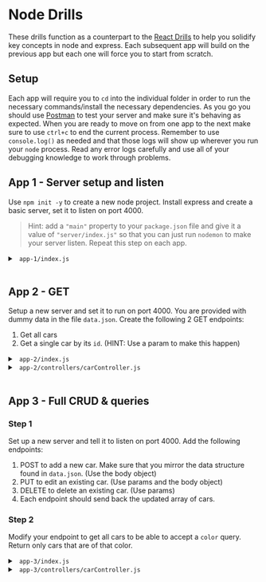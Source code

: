 # Node Drills

These drills function as a counterpart to the [React Drills](https://github.com/DevMountain/react-drills) to help you solidify key concepts in node and express. Each subsequent app will build on the previous app but each one will force you to start from scratch.

## Setup

Each app will require you to `cd` into the individual folder in order to run the necessary commands/install the necessary dependencies. As you go you should use [Postman](https://www.postman.com/) to test your server and make sure it's behaving as expected. When you are ready to move on from one app to the next make sure to use `ctrl+c` to end the current process. Remember to use `console.log()` as needed and that those logs will show up wherever you run your `node` process. Read any error logs carefully and use all of your debugging knowledge to work through problems.

## App 1 - Server setup and listen

Use `npm init -y` to create a new node project. Install express and create a basic server, set it to listen on port 4000.

> Hint: add a `"main"` property to your `package.json` file and give it a value of `"server/index.js"` so that you can just run `nodemon` to make your server listen. Repeat this step on each app.

<details>

<summary> <code> app-1/index.js </code> </summary>

```js
const express = require('express')
const app = express()

const SERVER_PORT = 4000

app.listen(4000, () => console.log(`Listening on port ${SERVER_PORT}`))
```

</details>

<br/>

## App 2 - GET

Setup a new server and set it to run on port 4000. You are provided with dummy data in the file `data.json`. Create the following 2 GET endpoints:

1. Get all cars
2. Get a single car by its `id`. (HINT: Use a param to make this happen)

<details>

<summary> <code> app-2/index.js </code> </summary>

```js
const express = require('express')
const carCtrl = require('./controllers/carController')
const app = express()

const SERVER_PORT = 4000

app.get('/api/cars', carCtrl.getAllCars)
app.get('/api/cars/:id', carCtrl.getCarById)

app.listen(4000, () => console.log(`Listening on port ${SERVER_PORT}`))
```

</details>

<details>

<summary> <code> app-2/controllers/carController.js </code> </summary>

```js
const cars = require('../data.json')

module.exports = {
  getAllCars: (req, res) => {
    res.status(200).send(cars)
  },
  getCarById: (req, res) => {
    const { id } = req.params

    const car = cars.find((car) => car.id === +id)

    if (car) {
      res.status(200).send(car)
    } else {
      res.status(404).send('Car not found')
    }
  },
}
```

</details>

<br/>

## App 3 - Full CRUD & queries

### Step 1

Set up a new server and tell it to listen on port 4000. Add the following endpoints:

1. POST to add a new car. Make sure that you mirror the data structure found in `data.json`. (Use the body object)
2. PUT to edit an existing car. (Use params and the body object)
3. DELETE to delete an existing car. (Use params)
4. Each endpoint should send back the updated array of cars.

### Step 2

Modify your endpoint to get all cars to be able to accept a `color` query. Return only cars that are of that color.

<details>

<summary> <code> app-3/index.js </code> </summary>

```js
const express = require('express')
const carCtrl = require('./controllers/carController')
const app = express()

const SERVER_PORT = 4000

app.get('/api/cars', carCtrl.getAllCars)
app.get('/api/cars/:id', carCtrl.getCarById)
app.post('/api/cars', carCtrl.addCar)
app.put('/api/cars/:id', carCtrl.editCar)
app.delete('/api/cars/:id', carCtrl.deleteCar)

app.listen(4000, () => console.log(`Listening on port ${SERVER_PORT}`))
```

</details>

<details>

<summary> <code> app-3/controllers/carController.js </code> </summary>

```js
const cars = require('../data.json')
let carId = cars[cars.length - 1].id + 1

module.exports = {
  getAllCars: (req, res) => {
    const { color } = req.query

    if (!color) {
      return res.status(200).send(cars)
    }

    const carsOfColor = cars.filter((car) => car.color === color)

    res.status(200).send(carsOfColor)
  },
  getCarById: (req, res) => {
    const { id } = req.params

    const car = cars.find((car) => car.id === +id)

    if (car) {
      res.status(200).send(car)
    } else {
      res.status(404).send('Car not found')
    }
  },
  addCar: (req, res) => {
    const { make, model, year, color } = req.body
    const newCar = {
      id: carId,
      make,
      model,
      year,
      color,
    }

    cars.push(newCar)

    carId++

    res.status(200).send(cars)
  },
  editCar: (req, res) => {
    const { id } = req.params
    const { make, model, year, color } = req.body

    const index = cars.findIndex((car) => car.id === +id)

    if (!index) {
      return res.status(404).send('Car not found')
    }

    const modifiedCar = {
      id,
      make,
      model,
      year,
      color,
    }

    cars[index] = modifiedCar

    res.status(200).send(cars)
  },
  deleteCar: (req, res) => {
    const { id } = req.params

    const index = cars.findIndex((car) => car.id === +id)

    if (!index) {
      return res.status(404).send('Car not found')
    }

    cars.splice(index, 1)

    res.status(200).send(cars)
  },
}
```

</details>
